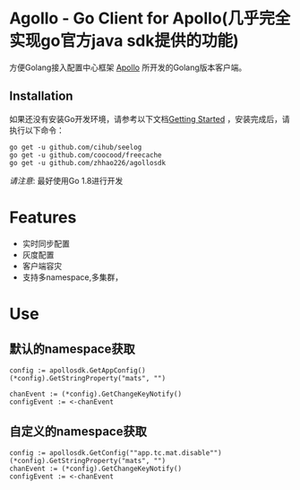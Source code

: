 Agollo - Go Client for Apollo(几乎完全实现go官方java sdk提供的功能)
================


方便Golang接入配置中心框架 [Apollo](https://github.com/ctripcorp/apollo) 所开发的Golang版本客户端。

Installation
------------

如果还没有安装Go开发环境，请参考以下文档[Getting Started](http://golang.org/doc/install.html) ，安装完成后，请执行以下命令：

``` shell
go get -u github.com/cihub/seelog
go get -u github.com/coocood/freecache
go get -u github.com/zhhao226/agollosdk
```


*请注意*: 最好使用Go 1.8进行开发

# Features
* 实时同步配置
* 灰度配置
* 客户端容灾
* 支持多namespace,多集群，

# Use
## 默认的namespace获取
```
config := apollosdk.GetAppConfig()
(*config).GetStringProperty("mats", "")

chanEvent := (*config).GetChangeKeyNotify()
configEvent := <-chanEvent
```
## 自定义的namespace获取
```
config := apollosdk.GetConfig(""app.tc.mat.disable"")
(*config).GetStringProperty("mats", "")
chanEvent := (*config).GetChangeKeyNotify()
configEvent := <-chanEvent
```